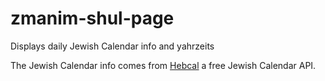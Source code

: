 # zmanim-shul-page

Displays daily Jewish Calendar info and yahrzeits

The Jewish Calendar info comes from [Hebcal](https://www.hebcal.com/) a free Jewish Calendar API.
